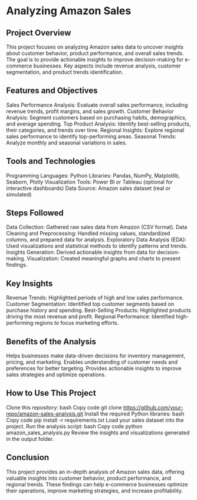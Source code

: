 # Analyzing Amazon Sales
## Project Overview
This project focuses on analyzing Amazon sales data to uncover insights about customer behavior, product performance, and overall sales trends. The goal is to provide actionable insights to improve decision-making for e-commerce businesses. Key aspects include revenue analysis, customer segmentation, and product trends identification.

## Features and Objectives
Sales Performance Analysis: Evaluate overall sales performance, including revenue trends, profit margins, and sales growth.
Customer Behavior Analysis: Segment customers based on purchasing habits, demographics, and average spending.
Top Product Analysis: Identify best-selling products, their categories, and trends over time.
Regional Insights: Explore regional sales performance to identify top-performing areas.
Seasonal Trends: Analyze monthly and seasonal variations in sales.
## Tools and Technologies
Programming Languages: Python
Libraries: Pandas, NumPy, Matplotlib, Seaborn, Plotly
Visualization Tools: Power BI or Tableau (optional for interactive dashboards)
Data Source: Amazon sales dataset (real or simulated)
## Steps Followed
Data Collection: Gathered raw sales data from Amazon (CSV format).
Data Cleaning and Preprocessing: Handled missing values, standardized columns, and prepared data for analysis.
Exploratory Data Analysis (EDA): Used visualizations and statistical methods to identify patterns and trends.
Insights Generation: Derived actionable insights from data for decision-making.
Visualization: Created meaningful graphs and charts to present findings.
## Key Insights
Revenue Trends: Highlighted periods of high and low sales performance.
Customer Segmentation: Identified top customer segments based on purchase history and spending.
Best-Selling Products: Highlighted products driving the most revenue and profit.
Regional Performance: Identified high-performing regions to focus marketing efforts.
## Benefits of the Analysis
Helps businesses make data-driven decisions for inventory management, pricing, and marketing.
Enables understanding of customer needs and preferences for better targeting.
Provides actionable insights to improve sales strategies and optimize operations.
## How to Use This Project
Clone this repository:
bash
Copy code
git clone https://github.com/your-repo/amazon-sales-analysis.git
Install the required Python libraries:
bash
Copy code
pip install -r requirements.txt
Load your sales dataset into the project.
Run the analysis script:
bash
Copy code
python amazon_sales_analysis.py
Review the insights and visualizations generated in the output folder.
## Conclusion
This project provides an in-depth analysis of Amazon sales data, offering valuable insights into customer behavior, product performance, and regional trends. These findings can help e-commerce businesses optimize their operations, improve marketing strategies, and increase profitability.
